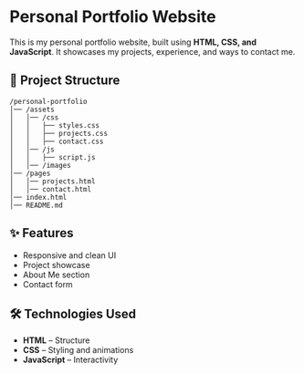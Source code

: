 # Personal Portfolio Website  

This is my personal portfolio website, built using **HTML, CSS, and JavaScript**. It showcases my projects, experience, and ways to contact me.  

## 📂 Project Structure  

```
/personal-portfolio  
│── /assets  
│   │── /css  
│   │   ├── styles.css  
│   │   ├── projects.css  
│   │   ├── contact.css  
│   │── /js  
│   │   ├── script.js  
│   │── /images  
│── /pages  
│   │── projects.html  
│   │── contact.html  
│── index.html  
│── README.md  
```

## ✨ Features  
- Responsive and clean UI  
- Project showcase  
- About Me section  
- Contact form  

## 🛠️ Technologies Used  
- **HTML** – Structure  
- **CSS** – Styling and animations  
- **JavaScript** – Interactivity  
